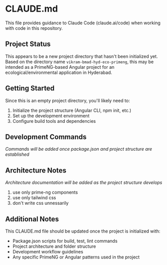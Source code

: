 # CLAUDE.md

This file provides guidance to Claude Code (claude.ai/code) when working with code in this repository.

## Project Status

This appears to be a new project directory that hasn't been initialized yet. Based on the directory name `vikram-bmad-hyd-eco-primeng`, this may be intended as a PrimeNG-based Angular project for an ecological/environmental application in Hyderabad.

## Getting Started

Since this is an empty project directory, you'll likely need to:

1. Initialize the project structure (Angular CLI, npm init, etc.)
2. Set up the development environment
3. Configure build tools and dependencies

## Development Commands

*Commands will be added once package.json and project structure are established*

## Architecture Notes

*Architecture documentation will be added as the project structure develops*

1) use only prime-ng components
2) use only tailwind css
3) don't write css unnessarily

## Additional Notes

This CLAUDE.md file should be updated once the project is initialized with:
- Package.json scripts for build, test, lint commands
- Project architecture and folder structure
- Development workflow guidelines
- Any specific PrimeNG or Angular patterns used in the project